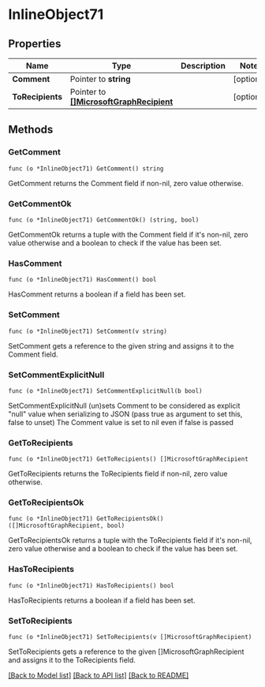 # InlineObject71

## Properties

Name | Type | Description | Notes
------------ | ------------- | ------------- | -------------
**Comment** | Pointer to **string** |  | [optional] 
**ToRecipients** | Pointer to [**[]MicrosoftGraphRecipient**](microsoft.graph.recipient.md) |  | [optional] 

## Methods

### GetComment

`func (o *InlineObject71) GetComment() string`

GetComment returns the Comment field if non-nil, zero value otherwise.

### GetCommentOk

`func (o *InlineObject71) GetCommentOk() (string, bool)`

GetCommentOk returns a tuple with the Comment field if it's non-nil, zero value otherwise
and a boolean to check if the value has been set.

### HasComment

`func (o *InlineObject71) HasComment() bool`

HasComment returns a boolean if a field has been set.

### SetComment

`func (o *InlineObject71) SetComment(v string)`

SetComment gets a reference to the given string and assigns it to the Comment field.

### SetCommentExplicitNull

`func (o *InlineObject71) SetCommentExplicitNull(b bool)`

SetCommentExplicitNull (un)sets Comment to be considered as explicit "null" value
when serializing to JSON (pass true as argument to set this, false to unset)
The Comment value is set to nil even if false is passed
### GetToRecipients

`func (o *InlineObject71) GetToRecipients() []MicrosoftGraphRecipient`

GetToRecipients returns the ToRecipients field if non-nil, zero value otherwise.

### GetToRecipientsOk

`func (o *InlineObject71) GetToRecipientsOk() ([]MicrosoftGraphRecipient, bool)`

GetToRecipientsOk returns a tuple with the ToRecipients field if it's non-nil, zero value otherwise
and a boolean to check if the value has been set.

### HasToRecipients

`func (o *InlineObject71) HasToRecipients() bool`

HasToRecipients returns a boolean if a field has been set.

### SetToRecipients

`func (o *InlineObject71) SetToRecipients(v []MicrosoftGraphRecipient)`

SetToRecipients gets a reference to the given []MicrosoftGraphRecipient and assigns it to the ToRecipients field.


[[Back to Model list]](../README.md#documentation-for-models) [[Back to API list]](../README.md#documentation-for-api-endpoints) [[Back to README]](../README.md)


